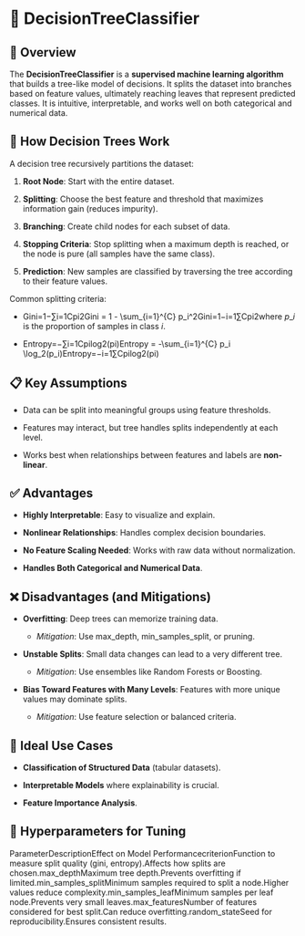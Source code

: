 🔹 DecisionTreeClassifier
=========================

📌 Overview
-----------

The **DecisionTreeClassifier** is a **supervised machine learning algorithm** that builds a tree-like model of decisions. It splits the dataset into branches based on feature values, ultimately reaching leaves that represent predicted classes. It is intuitive, interpretable, and works well on both categorical and numerical data.

🚀 How Decision Trees Work
--------------------------

A decision tree recursively partitions the dataset:

1.  **Root Node**: Start with the entire dataset.
    
2.  **Splitting**: Choose the best feature and threshold that maximizes information gain (reduces impurity).
    
3.  **Branching**: Create child nodes for each subset of data.
    
4.  **Stopping Criteria**: Stop splitting when a maximum depth is reached, or the node is pure (all samples have the same class).
    
5.  **Prediction**: New samples are classified by traversing the tree according to their feature values.
    

Common splitting criteria:

*   Gini=1−∑i=1Cpi2Gini = 1 - \\sum\_{i=1}^{C} p\_i^2Gini=1−i=1∑C​pi2​where $p\_i$ is the proportion of samples in class $i$.
    
*   Entropy=−∑i=1Cpilog⁡2(pi)Entropy = -\\sum\_{i=1}^{C} p\_i \\log\_2(p\_i)Entropy=−i=1∑C​pi​log2​(pi​)
    

📋 Key Assumptions
------------------

*   Data can be split into meaningful groups using feature thresholds.
    
*   Features may interact, but tree handles splits independently at each level.
    
*   Works best when relationships between features and labels are **non-linear**.
    

✅ Advantages
------------

*   **Highly Interpretable**: Easy to visualize and explain.
    
*   **Nonlinear Relationships**: Handles complex decision boundaries.
    
*   **No Feature Scaling Needed**: Works with raw data without normalization.
    
*   **Handles Both Categorical and Numerical Data**.
    

❌ Disadvantages (and Mitigations)
---------------------------------

*   **Overfitting**: Deep trees can memorize training data.
    
    *   _Mitigation_: Use max\_depth, min\_samples\_split, or pruning.
        
*   **Unstable Splits**: Small data changes can lead to a very different tree.
    
    *   _Mitigation_: Use ensembles like Random Forests or Boosting.
        
*   **Bias Toward Features with Many Levels**: Features with more unique values may dominate splits.
    
    *   _Mitigation_: Use feature selection or balanced criteria.
        

🎯 Ideal Use Cases
------------------

*   **Classification of Structured Data** (tabular datasets).
    
*   **Interpretable Models** where explainability is crucial.
    
*   **Feature Importance Analysis**.
    

🔧 Hyperparameters for Tuning
-----------------------------

ParameterDescriptionEffect on Model PerformancecriterionFunction to measure split quality (gini, entropy).Affects how splits are chosen.max\_depthMaximum tree depth.Prevents overfitting if limited.min\_samples\_splitMinimum samples required to split a node.Higher values reduce complexity.min\_samples\_leafMinimum samples per leaf node.Prevents very small leaves.max\_featuresNumber of features considered for best split.Can reduce overfitting.random\_stateSeed for reproducibility.Ensures consistent results.